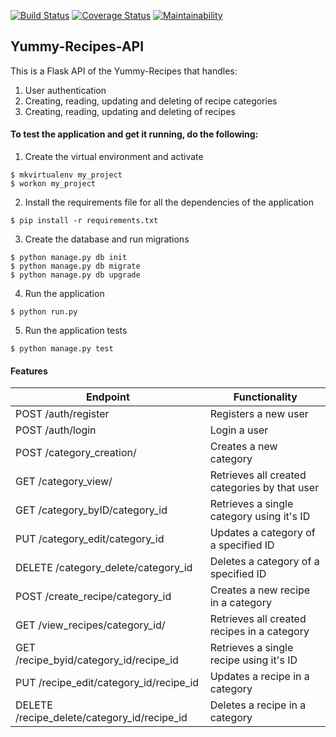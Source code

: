 [![Build Status](https://travis-ci.org/EleisonC/FLASK-API.svg?branch=develop)](https://travis-ci.org/EleisonC/FLASK-API)
[![Coverage Status](https://coveralls.io/repos/github/EleisonC/FLASK-API/badge.svg?branch=develop)](https://coveralls.io/github/EleisonC/FLASK-API?branch=develop)
[![Maintainability](https://api.codeclimate.com/v1/badges/9598704ef35fafd8d6eb/maintainability)](https://codeclimate.com/github/EleisonC/FLASK-API/maintainability)
## Yummy-Recipes-API
This is a Flask API of the Yummy-Recipes that handles:
1. User authentication
2. Creating, reading, updating and deleting of recipe categories
3. Creating, reading, updating and deleting of recipes

#### To test the application and get it running, do the following:
1. Create the virtual environment and activate
 ```
 $ mkvirtualenv my_project
 $ workon my_project
 ```
 
2. Install the requirements file for all the dependencies of the application
```
$ pip install -r requirements.txt
```

3. Create the database and run migrations
```
$ python manage.py db init
$ python manage.py db migrate
$ python manage.py db upgrade
```

4. Run the application
```
$ python run.py 
```
5. Run the application tests
```
$ python manage.py test
```

#### Features
Endpoint | Functionality
------------ | -------------
POST /auth/register | Registers a new user
POST /auth/login | Login a user
POST /category_creation/ | Creates a new category
GET /category_view/ | Retrieves all created categories by that user
GET /category_byID/category_id | Retrieves a single category using it's ID
PUT /category_edit/category_id | Updates a category of a specified ID
DELETE /category_delete/category_id| Deletes a category of a specified ID
POST /create_recipe/category_id | Creates a new recipe in a category 
GET /view_recipes/category_id/ | Retrieves all created recipes in a category
GET /recipe_byid/category_id/recipe_id | Retrieves a single recipe using it's ID
PUT /recipe_edit/category_id/recipe_id | Updates a recipe in a category
DELETE /recipe_delete/category_id/recipe_id | Deletes a recipe in a category